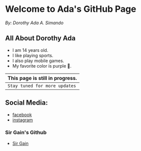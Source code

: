 # Welcome to Ada's GitHub Page
_By: Dorothy Ada A. Simando_


## All About Dorothy Ada

 - I am 14 years old.
 - I like playing sports.
 - I also play mobile games.
 - My favorite color is purple 💜.


| **This page is still in progress.** |
| -------- |
|`Stay tuned for more updates` |




## Social Media:

- [facebook](https://www.facebook.com/dorothy.dora1512/)
- [instagram](https://www.instagram.com/dorothyyadaa/)


### Sir Gain's Github
- [Sir Gain](https://641n.github.io/)
